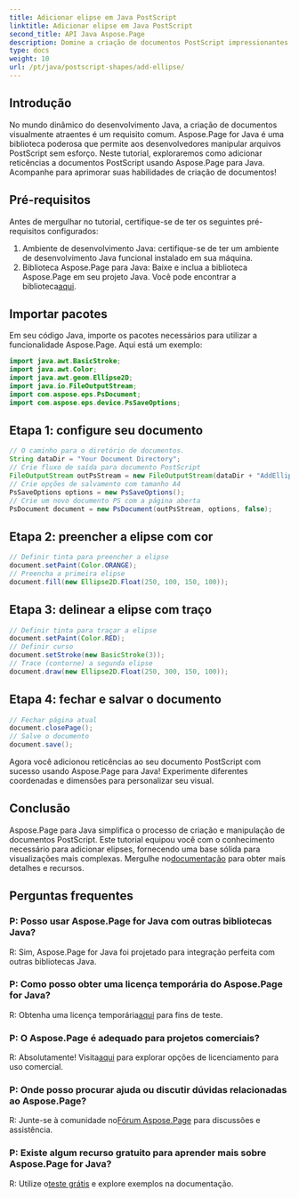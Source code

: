 ```yaml
---
title: Adicionar elipse em Java PostScript
linktitle: Adicionar elipse em Java PostScript
second_title: API Java Aspose.Page
description: Domine a criação de documentos PostScript impressionantes em Java com Aspose.Page. Aprenda a adicionar reticências passo a passo para obter conteúdo visualmente atraente.
type: docs
weight: 10
url: /pt/java/postscript-shapes/add-ellipse/
---
```

## Introdução
No mundo dinâmico do desenvolvimento Java, a criação de documentos visualmente atraentes é um requisito comum. Aspose.Page for Java é uma biblioteca poderosa que permite aos desenvolvedores manipular arquivos PostScript sem esforço. Neste tutorial, exploraremos como adicionar reticências a documentos PostScript usando Aspose.Page para Java. Acompanhe para aprimorar suas habilidades de criação de documentos!
## Pré-requisitos
Antes de mergulhar no tutorial, certifique-se de ter os seguintes pré-requisitos configurados:
1. Ambiente de desenvolvimento Java: certifique-se de ter um ambiente de desenvolvimento Java funcional instalado em sua máquina.
2.  Biblioteca Aspose.Page para Java: Baixe e inclua a biblioteca Aspose.Page em seu projeto Java. Você pode encontrar a biblioteca[aqui](https://releases.aspose.com/page/java/).
## Importar pacotes
Em seu código Java, importe os pacotes necessários para utilizar a funcionalidade Aspose.Page. Aqui está um exemplo:
```java
import java.awt.BasicStroke;
import java.awt.Color;
import java.awt.geom.Ellipse2D;
import java.io.FileOutputStream;
import com.aspose.eps.PsDocument;
import com.aspose.eps.device.PsSaveOptions;
```
## Etapa 1: configure seu documento
```java
// O caminho para o diretório de documentos.
String dataDir = "Your Document Directory";
// Crie fluxo de saída para documento PostScript
FileOutputStream outPsStream = new FileOutputStream(dataDir + "AddEllipse_outPS.ps");
// Crie opções de salvamento com tamanho A4
PsSaveOptions options = new PsSaveOptions();
// Crie um novo documento PS com a página aberta
PsDocument document = new PsDocument(outPsStream, options, false);
```
## Etapa 2: preencher a elipse com cor
```java
// Definir tinta para preencher a elipse
document.setPaint(Color.ORANGE);
// Preencha a primeira elipse
document.fill(new Ellipse2D.Float(250, 100, 150, 100));
```
## Etapa 3: delinear a elipse com traço
```java
// Definir tinta para traçar a elipse
document.setPaint(Color.RED);
// Definir curso
document.setStroke(new BasicStroke(3));
// Trace (contorne) a segunda elipse
document.draw(new Ellipse2D.Float(250, 300, 150, 100));
```
## Etapa 4: fechar e salvar o documento
```java
// Fechar página atual
document.closePage();
// Salve o documento
document.save();
```
Agora você adicionou reticências ao seu documento PostScript com sucesso usando Aspose.Page para Java! Experimente diferentes coordenadas e dimensões para personalizar seu visual.
## Conclusão
 Aspose.Page para Java simplifica o processo de criação e manipulação de documentos PostScript. Este tutorial equipou você com o conhecimento necessário para adicionar elipses, fornecendo uma base sólida para visualizações mais complexas. Mergulhe no[documentação](https://reference.aspose.com/page/java/) para obter mais detalhes e recursos.
## Perguntas frequentes
### P: Posso usar Aspose.Page for Java com outras bibliotecas Java?
R: Sim, Aspose.Page for Java foi projetado para integração perfeita com outras bibliotecas Java.
### P: Como posso obter uma licença temporária do Aspose.Page for Java?
 R: Obtenha uma licença temporária[aqui](https://purchase.aspose.com/temporary-license/) para fins de teste.
### P: O Aspose.Page é adequado para projetos comerciais?
 R: Absolutamente! Visita[aqui](https://purchase.aspose.com/buy) para explorar opções de licenciamento para uso comercial.
### P: Onde posso procurar ajuda ou discutir dúvidas relacionadas ao Aspose.Page?
 R: Junte-se à comunidade no[Fórum Aspose.Page](https://forum.aspose.com/c/page/39) para discussões e assistência.
### P: Existe algum recurso gratuito para aprender mais sobre Aspose.Page for Java?
 R: Utilize o[teste grátis](https://releases.aspose.com/) e explore exemplos na documentação.